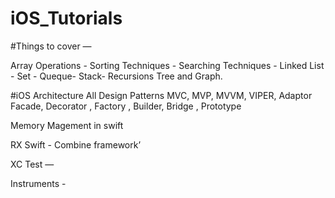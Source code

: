 # iOS_Tutorials

#Things to cover —

Array Operations -
Sorting Techniques - 
Searching Techniques - 
Linked List -
Set -
Queque-
Stack-
Recursions 
Tree and Graph.

#iOS Architecture 
All Design Patterns 
MVC, MVP, MVVM, VIPER, Adaptor Facade, Decorator , Factory , Builder, Bridge , Prototype 

Memory Magement in swift 

RX Swift - Combine framework’

XC Test —

Instruments - 
